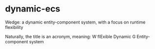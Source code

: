 # dynamic-ecs
Wedge: a dynamic entity-component system, with a focus on runtime flexibility

Naturally, the title is an acronym, meaning:
  W
flExible
  Dynamic
  G
  Entity-component system
